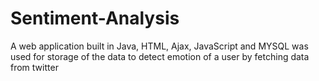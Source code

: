 # Sentiment-Analysis
A web application built in Java, HTML, Ajax, JavaScript and MYSQL was used for storage of the data to detect emotion of a user by fetching data from twitter
